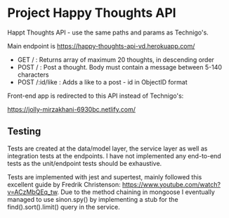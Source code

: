 # Project Happy Thoughts API
Happt Thoughts API - use the same paths and params as Technigo's.

Main endpoint is https://happy-thoughts-api-vd.herokuapp.com/

- GET / : Returns array of maximum 20 thoughts, in descending order
- POST / : Post a thought. Body must contain a message between 5-140 characters
- POST /:id/like : Adds a like to a post - id in ObjectID format

Front-end app is redirected to this API instead of Technigo's:

https://jolly-mirzakhani-6930bc.netlify.com/

## Testing

Tests are created at the data/model layer, the service layer as well as integration tests at the endpoints. I have not implemented any end-to-end tests as the unit/endpoint tests should be exhaustive. 

Tests are implemented with jest and supertest, mainly followed this excellent guide by Fredrik Christenson: https://www.youtube.com/watch?v=ACzMbQEq_tw. Due to the method chaining in mongoose I eventually managed to use sinon.spy() by implementing a stub for the find().sort().limit() query in the service.
